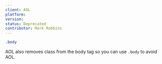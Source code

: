 ```yaml
---
client: AOL
platform:
version:
status: Deprecated
contributor: Mark Robbins
---
```


```css
.body
```

AOL also removes class from the body tag so you can use `.body` to avoid AOL.
